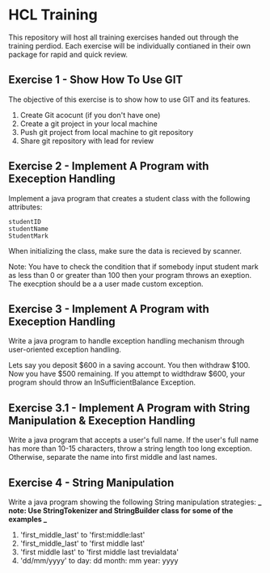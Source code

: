 # HCL Training

This repository will host all training exercises handed out through the training perdiod. Each exercise will be individually contianed in their own package for rapid and quick review.

## Exercise 1 - Show How To Use GIT

The objective of this exercise is to show how to use GIT and its features.

1. Create Git acocunt (if you don't have one)
2. Create a git project in your local machine
3. Push git project from local machine to git repository
4. Share git repository with lead for review

## Exercise 2 - Implement A Program with Exeception Handling

Implement a java program that creates a student class with the following attributes:

    studentID
    studentName
    StudentMark

When initializing the class, make sure the data is recieved by scanner.

Note: You have to check the condition that if somebody input student mark as less than 0 or greater than 100 then your program throws an exeption. The execption should be a a user made custom exception.

## Exercise 3 - Implement A Program with Exeception Handling

Write a java program to handle exception handling mechanism through user-oriented exception handling.

Lets say you deposit $600 in a saving account. You then withdraw $100. Now you have $500 remaining. If you attempt to widthdraw $600, your program should throw an InSufficientBalance Exception.

## Exercise 3.1 - Implement A Program with String Manipulation & Exeception Handling

Write a java program that accepts a user's full name. If the user's full name has more than 10-15 characters, throw a string length too long exception. Otherwise, separate the name into first middle and last names.

## Exercise 4 - String Manipulation

Write a java program showing the following String manipulation strategies:
**_ note: Use StringTokenizer and StringBuilder class for some of the examples _**

1. 'first_middle_last' to 'first:middle:last'
2. 'first_middle_last' to 'first middle last'
3. 'first middle last' to 'first middle last trevialdata'
4. 'dd/mm/yyyy' to day: dd month: mm year: yyyy
